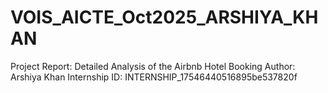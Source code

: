 # VOIS_AICTE_Oct2025_ARSHIYA_KHAN
Project Report: Detailed Analysis of the Airbnb Hotel Booking
Author: Arshiya Khan
Internship ID: INTERNSHIP_17546440516895be537820f    
